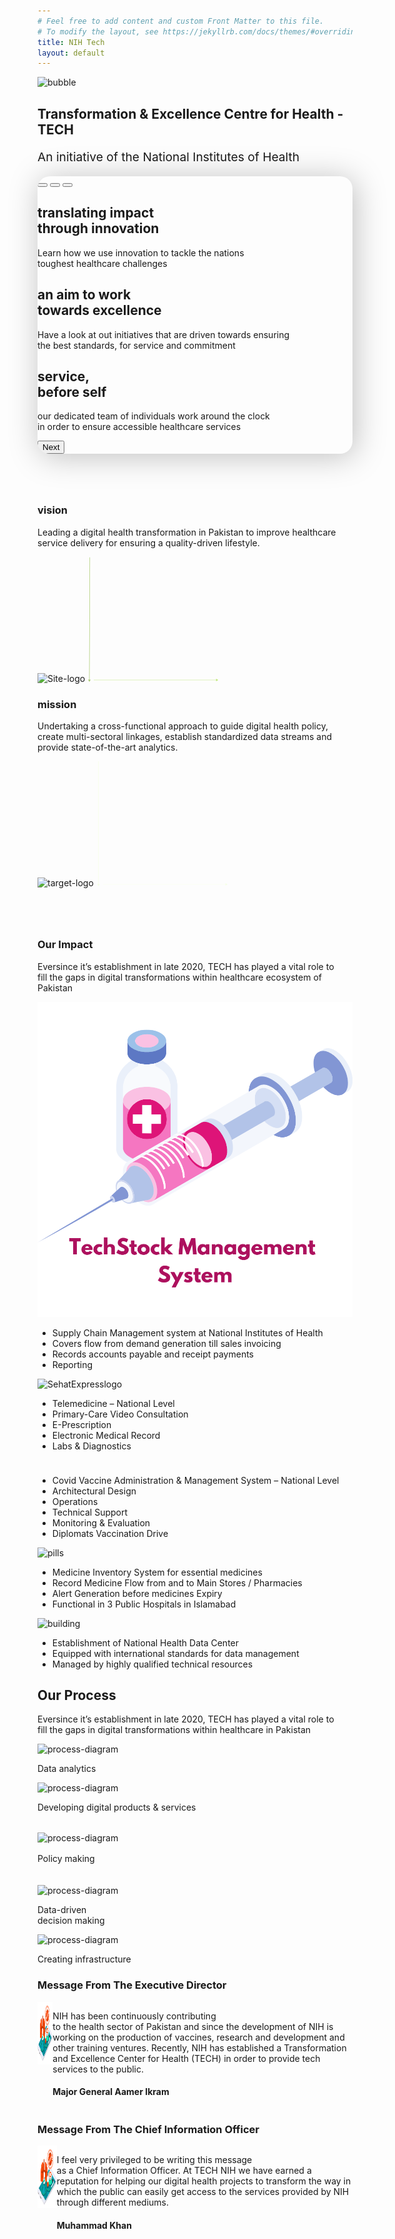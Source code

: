 ```yaml
---
# Feel free to add content and custom Front Matter to this file.
# To modify the layout, see https://jekyllrb.com/docs/themes/#overriding-theme-defaults
title: NIH Tech
layout: default
---
```


<div class="background-abstract">
    <div>
      <div>
        <img class="bubble1" src="/assets/images/bubble1.png" alt="bubble">
      </div>
    </div>
  </div>
  <div class="container">
    <h2>Transformation & Excellence Centre for Health - TECH</h2>
    <p class="mb-1" style="font-size: 1.2rem; font-weight: 400;">An initiative of the National Institutes of Health</p>
    <!-- carousal -->
    <div id="mainSlideshow" style="box-shadow: 4px 4px 50px 0px #00000040; border-radius: 20px; overflow: hidden;"
      class="carousel slide mb-4" data-bs-ride="carousel">
      <div class="carousel-indicators">
        <button type="button" data-bs-target="#mainSlideshow" data-bs-slide-to="0" class="active" aria-current="true"
          aria-label="Slide 1"></button>
        <button type="button" data-bs-target="#mainSlideshow" data-bs-slide-to="1" aria-label="Slide 2"></button>
        <button type="button" data-bs-target="#mainSlideshow" data-bs-slide-to="2" aria-label="Slide 3"></button>
      </div>
      <div class="carousel-inner">
        <div class="carousel-item active">
          <div class="slide-image slide-image-1"></div>
          <div class="carousel-caption d-none d-md-block">
            <h2 class="text-left">translating impact <br /> through innovation</h2>
            <p class="text-left">Learn how we use innovation to tackle the nations <br /> toughest healthcare challenges
            </p>
          </div>
        </div>
        <div class="carousel-item">
          <div class="slide-image slide-image-2"></div>
          <div class="carousel-caption d-none d-md-block">
            <h2 class="text-right">an aim to work <br /> towards excellence</h2>
            <p class="text-right">Have a look at out initiatives that are driven towards ensuring <br />
              the best standards, for service and commitment
            </p>
          </div>
        </div>
        <div class="carousel-item">
          <div class="slide-image slide-image-3"></div>
          <div class="carousel-caption d-none d-md-block">
            <h2 class="text-right">service, <br /> before self</h2>
            <p class="text-right">our dedicated team of individuals work around the clock <br /> in order to ensure
              accessible healthcare services</p>
          </div>
        </div>
      </div>
      <button class="carousel-control-next" type="button" data-bs-target="#mainSlideshow" data-bs-slide="next">
        <span class="carousel-control-next-icon" aria-hidden="true"></span>
        <span class="visually-hidden">Next</span>
      </button>
    </div>
    <!-- cards -->
    <div class="row" style="margin: 5rem 0px;">
      <div class="col-lg-6">
        <div class="app-card vision-card">
          <h3>vision<object data="/assets/images/leaf-right.svg" width="28" height="28"></object></h3>
          <p>Leading a digital health transformation in Pakistan to improve healthcare service delivery for ensuring a
            quality-driven lifestyle.</p>
          <img src="/assets/images/eye.png" alt="Site-logo">
          <svg class="vertical" width="6" height="200" viewBox="0 0 6 278" fill="none"
            xmlns="http://www.w3.org/2000/svg">
            <path d="M3 278L5.90478 273.01L0.131318 272.99L3 278ZM3.51624 273.502L4.5 1.0018L3.5 0.998194L2.51625 273.498L3.51624 273.502Z"
              fill="#A9C96E" />
          </svg>
          <svg class="horizon" width="200" height="6" viewBox="0 0 278 6" fill="none"
            xmlns="http://www.w3.org/2000/svg">
            <path d="M277.002 3L272.002 0.113249V5.88675L277.002 3ZM272.502 2.5L3.05176e-05 2.5V3.5L272.502 3.5V2.5Z"
              fill="#C0E778" />
          </svg>
        </div>
      </div>
      <div class="col-lg-6 phone-mt-30">
        <div class="app-card mission-card">
          <h3>mission<object data="/assets/images/leaf-white.svg" fill="white" width="28" height="28"></object></h3>
          <p>Undertaking a cross-functional approach to guide digital health policy, create multi-sectoral linkages,
            establish standardized data streams and provide state-of-the-art analytics.</p>
          <img src="/assets/images/target.png" alt="target-logo">
          <svg class="vertical" width="7" height="200" viewBox="0 0 7 277" fill="none"
            xmlns="http://www.w3.org/2000/svg">
            <path d="M3.5 277.001L6.38675 272.001H0.613249L3.5 277.001ZM4 272.501L4 -0.000946045H3L3 272.501H4Z"
              fill="#F5FFE7" />
          </svg>
          <svg class="horizon" width="200" height="6" viewBox="0 0 278 6" fill="none"
            xmlns="http://www.w3.org/2000/svg">
            <path d="M277.002 3L272.002 0.113249V5.88675L277.002 3ZM272.502 2.5L-9.15527e-05 2.5V3.5L272.502 3.5V2.5Z"
              fill="#F5FFE7" />
          </svg>
        </div>
      </div>
    </div>
  </div>
  <!-- impact -->
  <div class="impact-section">
    <div class="container-lg">
      <h3>Our Impact</h3>
      <p>Eversince it’s establishment in late 2020, TECH has played a vital role to <br /> fill the gaps in digital
        transformations within healthcare ecosystem of Pakistan</p>
      <div class="row">
        <div class="col-xl-7">
          <div class="row">
            <div class="col-lg-4 phone-mt-20">
              <div class="card mt-0 mt-xl-4">
                <img src="/assets/images/injection.png" alt="injection-logo">
                <ul>
                  <li>
                    <object data="/assets/images/leaf-left.png" width="14" height="14"></object>
                    <div> Supply Chain Management system at National Institutes of Health</div>
                  </li>
                  <li>
                    <object data="/assets/images/leaf-left.png" width="14" height="14"></object>
                    <div> Covers flow from demand generation till sales invoicing</div>
                  </li>
                  <li>
                    <object data="/assets/images/leaf-left.png" width="14" height="14"></object>
                    <div> Records accounts payable and receipt payments</div>
                  </li>
                  <li>
                    <object data="/assets/images/leaf-left.png" width="14" height="14"></object>
                    <div> Reporting</div>
                  </li>
                </ul>
              </div>
            </div>
            <div class="col-lg-4 phone-mt-20">
              <div class="card mt-0 mt-xl-2">
                <img src="/assets/images/SehatExpresslogo.png" style="width: 160px;" alt="SehatExpresslogo">
                <ul>
                  <li>
                    <object data="/assets/images/leaf-left.png" width="14" height="14"></object>
                    <div> Telemedicine – National Level</div>
                  </li>
                  <li>
                    <object data="/assets/images/leaf-left.png" width="14" height="14"></object>
                    <div> Primary-Care Video Consultation</div>
                  </li>
                  <li>
                    <object data="/assets/images/leaf-left.png" width="14" height="14"></object>
                    <div> E-Prescription</div>
                  </li>
                  <li>
                    <object data="/assets/images/leaf-left.png" width="14" height="14"></object>
                    <div> Electronic Medical Record</div>
                  </li>
                  <li>
                    <object data="/assets/images/leaf-left.png" width="14" height="14"></object>
                    <div> Labs & Diagnostics</div>
                  </li>
                </ul>
              </div>
            </div>
            <div class="col-lg-4 phone-mt-20">
              <div class="card" style="padding-top: 10px;">
                <object data="/assets/images/nationalimmunication.svg" width="120" height="120"></object>
                <ul>
                  <li>
                    <object data="/assets/images/leaf-left.png" width="14" height="14"></object>
                    <div> Covid Vaccine Administration & Management System – National Level</div>
                  </li>
                  <li>
                    <object data="/assets/images/leaf-left.png" width="14" height="14"></object>
                    <div> Architectural Design</div>
                  </li>
                  <li>
                    <object data="/assets/images/leaf-left.png" width="14" height="14"></object>
                    <div> Operations</div>
                  </li>
                  <li>
                    <object data="/assets/images/leaf-left.png" width="14" height="14"></object>
                    <div> Technical Support</div>
                  </li>
                  <li>
                    <object data="/assets/images/leaf-left.png" width="14" height="14"></object>
                    <div> Monitoring & Evaluation</div>
                  </li>
                  <li>
                    <object data="/assets/images/leaf-left.png" width="14" height="14"></object>
                    <div> Diplomats Vaccination Drive</div>
                  </li>
                </ul>
              </div>
            </div>
          </div>
        </div>
        <div class="col-xl-5">
          <div class="row">
            <div class="col-lg-6 phone-mt-20">
              <div class="card mt-0 mt-xl-2">
                <img src="/assets/images/pills.png" alt="pills">
                <ul>
                  <li>
                    <object data="/assets/images/leaf-left.png" width="14" height="14"></object>
                    <div> Medicine Inventory System for essential medicines</div>
                  </li>
                  <li>
                    <object data="/assets/images/leaf-left.png" width="14" height="14"></object>
                    <div> Record Medicine Flow from and to Main Stores / Pharmacies</div>
                  </li>
                  <li>
                    <object data="/assets/images/leaf-left.png" width="14" height="14"></object>
                    <div> Alert Generation before medicines Expiry</div>
                  </li>
                  <li>
                    <object data="/assets/images/leaf-left.png" width="14" height="14"></object>
                    <div> Functional in 3 Public Hospitals in Islamabad</div>
                  </li>
                </ul>
              </div>
            </div>
            <div class="col-lg-6 phone-mt-20">
              <div class="card mt-0 mt-xl-4">
                <img src="/assets/images/building.png" alt="building">
                <ul>
                  <li>
                    <object data="/assets/images/leaf-left.png" width="14" height="14"></object>
                    <div> Establishment of National Health Data Center</div>
                  </li>
                  <li>
                    <object data="/assets/images/leaf-left.png" width="14" height="14"></object>
                    <div> Equipped with international standards for data management</div>
                  </li>
                  <li>
                    <object data="/assets/images/leaf-left.png" width="14" height="14"></object>
                    <div> Managed by highly qualified technical resources</div>
                  </li>
                </ul>
              </div>
            </div>
          </div>
        </div>
      </div>
    </div>
  </div>
  <!-- Our process -->
  <div class="our-process-section">
    <div class="container-lg" style="max-width: 1200px;">
      <h2>Our Process</h2>
      <p>Eversince it’s establishment in late 2020, TECH has played a vital role to <br /> fill the gaps in digital
        transformations within healthcare in Pakistan</p>
      <div class="process-diagram">
        <object class="ellipse" data="/assets/images/ellipse.svg" width="1200" height="1200"></object>
        <object class="center-abs" data="/assets/images/leaf-left.png" width="92" height="92"></object>
        <div class="image-container-process-1" data-bs-toggle="tooltip" data-bs-placement="bottom"
          title="Eversince it’s establishment in late 2020, TECH has played a vital role to fill the gaps in digital transformations within healthcare in PakistanEversince it’s establishment in late 2020, TECH has played a vital role to fill the gaps in digital transformations within healthcare in Pakistan">
          <div class="image-container-process">
            <img src="/assets/images/process1.png" alt="process-diagram">
            <object class="arrow-1" data="/assets/images/arrow.svg" width="92" height="92"></object>
            <p> Data analytics</p>
          </div>
        </div>
        <div class="image-container-process-2" data-bs-toggle="tooltip" data-bs-placement="bottom"
          title="Eversince it’s establishment in late 2020, TECH has played a vital role to fill the gaps in digital transformations within healthcare in PakistanEversince it’s establishment in late 2020, TECH has played a vital role to fill the gaps in digital transformations within healthcare in Pakistan">
          <div class="image-container-process">
            <img src="/assets/images/process2.png" alt="process-diagram">
            <p>Developing digital products & services</p>
          </div>
          <object class="arrow-2" data="/assets/images/arrow.svg" width="92" height="92"></object>
        </div>
        <div class="image-container-process-3" data-bs-toggle="tooltip" data-html="true" data-bs-placement="bottom"
          title="
            <div>
              <h4>Policy Making</h4>
              Eversince it’s establishment in late 2020, TECH has played a vital role to fill the gaps in digital transformations within healthcare in PakistanEversince it’s establishment in late 2020, TECH has played a vital role to fill the gaps in digital transformations within healthcare in Pakistan
            </div>
          ">
          <div class="image-container-process">
            <img src="/assets/images/process3.png" style="height:60px; margin: 18px auto 2px auto;"
              alt="process-diagram">
            <p>Policy making</p>
          </div>
          <object class="arrow-3" data="/assets/images/arrow.svg" width="92" height="92"></object>
        </div>
        <div class="image-container-process-4" data-bs-toggle="tooltip" data-bs-placement="bottom"
          title="Eversince it’s establishment in late 2020, TECH has played a vital role to fill the gaps in digital transformations within healthcare in PakistanEversince it’s establishment in late 2020, TECH has played a vital role to fill the gaps in digital transformations within healthcare in Pakistan">
          <div class="image-container-process">
            <img src="/assets/images/process4.png" style="margin-top: 20px;" alt="process-diagram">
            <p>Data-driven <br /> decision making</p>
          </div>
          <object class="arrow-4" data="/assets/images/arrow.svg" width="92" height="92"></object>
        </div>
        <div class="image-container-process-5" data-bs-toggle="tooltip" data-html="true" data-bs-placement="bottom"
          title="
            <div>
              <h4>Creating infrastructure</h4>
              Eversince it’s establishment in late 2020, TECH has played a vital role to fill the gaps in digital transformations within healthcare in PakistanEversince it’s establishment in late 2020, TECH has played a vital role to fill the gaps in digital transformations within healthcare in Pakistan
            </div>
          ">
          <div class="image-container-process">
            <img src="/assets/images/process5.png" alt="process-diagram">
            <p>Creating infrastructure</p>
          </div>
          <object class="arrow-5" data="/assets/images/arrow.svg" width="92" height="92"></object>
        </div>
      </div>
    </div>
  </div>
  <div class="container">
    <div class="Message">
      <h3>Message From The Executive Director</h3>
    </div>
    <div class="col-md-9">
    <div class="card1">
      <div class="row m-0" style="display: flex;">
        <div class="col-md-2 Message_img">
          <img src="/assets/images/16.png" width="100px" height="100px">
        </div>
        <div class="col-md-9 text_message">
          <p>
            NIH has been continuously contributing<br> to the health sector of Pakistan and since the development of NIH is
            working on the production of vaccines, research and development and other training ventures. Recently, NIH
            has established a Transformation and Excellence Center for Health (TECH) in order to provide tech services
            to the public.
          </p>
          <h4>Major General Aamer Ikram</h4>
        </div>
      </div>
    </div>
    </div>
    
  </div>

  <div class="container mt-5 mb-5">
    <div class="row">
      <div class="col-md-2"></div>
      <div class="col-md-10">
        <div class="Message">
          <h3>Message From The Chief Information Officer</h3>
        </div>
        <div class="card1">
          <div class="row m-0" style="display: flex;">
            <div class="col-md-2 Message_img">
              <img src="/assets/images/16.png" width="100px" height="100px">
            </div>
            <div class="col-md-9 text_message">
              <p>
                I feel very privileged to be writing this message <br>as a Chief Information Officer. At TECH NIH we have
                earned a reputation for helping our digital health projects to transform the way in which the public can
                easily get access to the services provided by NIH through different mediums.
              </p>
              <h4>Muhammad Khan</h4>
            </div>
          </div>
        </div>
      </div>
    </div>
    
  </div>
